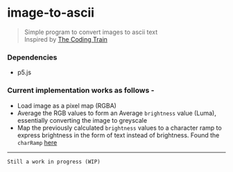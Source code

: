 # image-to-ascii

> Simple program to convert images to ascii text  
> Inspired by [The Coding Train](https://www.youtube.com/watch?v=55iwMYv8tGI)

### Dependencies 
- p5.js

### Current implementation works as follows - 
- Load image as a pixel map (RGBA)
- Average the RGB values to form an Average `brightness` value (Luma), essentially converting the image to greyscale
- Map the previously calculated `brightness` values to a character ramp to express brightness in the form of text instead of brightness. Found the `charRamp` [here](https://paulbourke.net/dataformats/asciiart/)

---

```
Still a work in progress (WIP)
```